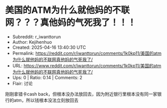# 美国的ATM为什么就他妈的不联网？？？真他妈的气死我了！！！

- Subreddit: r_iwanttorun
- Author: Kejihenhuo
- Created: 2025-04-16 13:40:30 UTC
- Permalink: https://reddit.com/r/iwanttorun/comments/1k0kp11/美国的atm为什么就他妈的不联网真他妈的气死我了/
- URL: https://www.reddit.com/r/iwanttorun/comments/1k0kp11/美国的atm为什么就他妈的不联网真他妈的气死我了/
- Ups: 0 | Ratio: 0.14 | Comments: 2
- Flair: 讨论


刚刚拿错卡cash
back，但根本没办法放回去，因为附近银行里根本没有同一家银行的atm，所以钱根本没法立刻放回去


